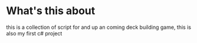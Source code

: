 # What's this about
this is a collection of script for and up an coming deck building game, this is also my first c# project
